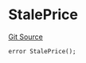 # StalePrice
[Git Source](https://github.com/larrythecucumber321/protocol/blob/0e60393685a4ae7994ac986273cdfa4cf9c069ed/contracts/plugins/assets/OracleLib.sol)


```solidity
error StalePrice();
```

